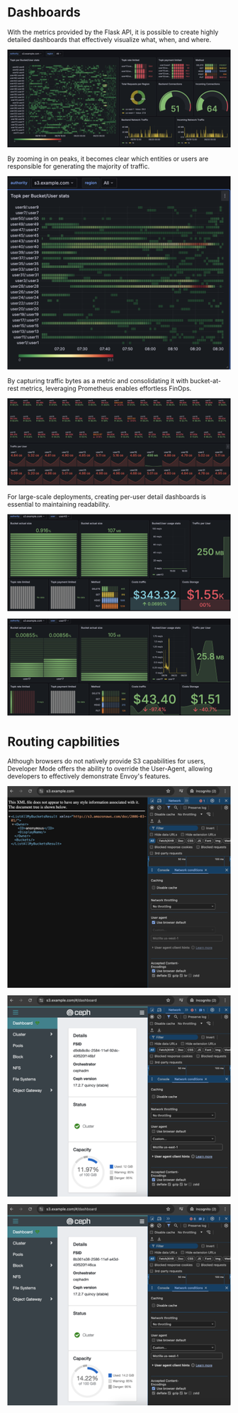 # Dashboards 

With the metrics provided by the Flask API, it is possible to create highly detailed dashboards that effectively 
visualize what, when, and where.

![enter image description here](screenshots/clusters-overview.png)

By zooming in on peaks, it becomes clear which entities or users are responsible for generating the majority of 
traffic.

![enter image description here](screenshots/clusters-zoom.png)

By capturing traffic bytes as a metric and consolidating it with bucket-at-rest metrics, leveraging Prometheus 
enables effortless FinOps.

![enter image description here](screenshots/finops-overview.png)

For large-scale deployments, creating per-user detail dashboards is essential to maintaining readability.

![enter image description here](screenshots/user-details-1.png)

![enter image description here](screenshots/user-details-2.png)

# Routing capbilities


Although browsers do not natively provide S3 capabilities for users, Developer Mode offers the ability to 
override the User-Agent, allowing developers to effectively demonstrate Envoy's features.

![enter image description here](screenshots/routing-s3.png)

![enter image description here](screenshots/routing-cluster1.png)

![enter image description here](screenshots/routing-cluster2.png)
